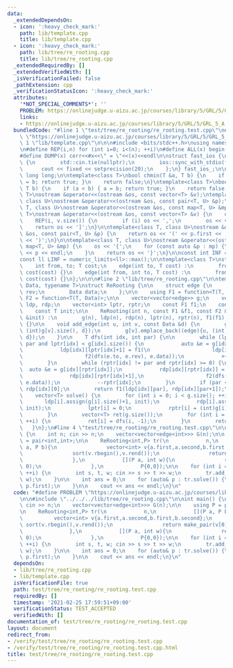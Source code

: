 ```yaml
---
data:
  _extendedDependsOn:
  - icon: ':heavy_check_mark:'
    path: lib/template.cpp
    title: lib/template.cpp
  - icon: ':heavy_check_mark:'
    path: lib/tree/re_rooting.cpp
    title: lib/tree/re_rooting.cpp
  _extendedRequiredBy: []
  _extendedVerifiedWith: []
  _isVerificationFailed: false
  _pathExtension: cpp
  _verificationStatusIcon: ':heavy_check_mark:'
  attributes:
    '*NOT_SPECIAL_COMMENTS*': ''
    PROBLEM: https://onlinejudge.u-aizu.ac.jp/courses/library/5/GRL/5/GRL_5_A
    links:
    - https://onlinejudge.u-aizu.ac.jp/courses/library/5/GRL/5/GRL_5_A
  bundledCode: "#line 1 \"test/tree/re_rooting/re_rooting.test.cpp\"\n#define PROBLEM\
    \ \"https://onlinejudge.u-aizu.ac.jp/courses/library/5/GRL/5/GRL_5_A\"\n\n#line\
    \ 1 \"lib/template.cpp\"\n\n\n#include <bits/stdc++.h>\nusing namespace std;\n\
    \n#define REP(i,n) for (int i=0; i<(n); ++i)\n#define ALL(x) begin(x),end(x)\n\
    #define DUMP(x) cerr<<#x<<\" = \"<<(x)<<endl\n\nstruct fast_ios {\n    fast_ios()\
    \ {\n        std::cin.tie(nullptr);\n        ios::sync_with_stdio(false);\n  \
    \      cout << fixed << setprecision(20);\n    };\n} fast_ios_;\n\nusing ll =\
    \ long long;\n\ntemplate<class T>\nbool chmin(T &a, T b) {\n    if (a > b) { a\
    \ = b; return true; }\n    return false;\n}\ntemplate<class T>\nbool chmax(T &a,\
    \ T b) {\n    if (a < b) { a = b; return true; }\n    return false;\n}\n\ntemplate<class\
    \ T>\nostream &operator<<(ostream &os, const vector<T> &v);\ntemplate<class T,\
    \ class U>\nostream &operator<<(ostream &os, const pair<T, U> &p);\ntemplate<class\
    \ T, class U>\nostream &operator<<(ostream &os, const map<T, U> &mp);\n\ntemplate<class\
    \ T>\nostream &operator<<(ostream &os, const vector<T> &v) {\n    os << '[';\n\
    \    REP(i, v.size()) {\n        if (i) os << ',';\n        os << v[i];\n    }\n\
    \    return os << ']';\n}\n\ntemplate<class T, class U>\nostream &operator<<(ostream\
    \ &os, const pair<T, U> &p) {\n    return os << '(' << p.first << ' ' << p.second\
    \ << ')';\n}\n\ntemplate<class T, class U>\nostream &operator<<(ostream &os, const\
    \ map<T, U> &mp) {\n    os << '{';\n    for (const auto &p : mp) {\n        os\
    \ << p << endl;\n    }\n    return os << '}';\n}\n\nconst int INF = numeric_limits<int>::max();\n\
    const ll LINF = numeric_limits<ll>::max();\n\ntemplate<class T>\nstruct edge {\n\
    \    int from, to; T cost;\n    edge(int to, T cost) :\n        from(-1), to(to),\
    \ cost(cost) {}\n    edge(int from, int to, T cost) :\n        from(from), to(to),\
    \ cost(cost) {}\n};\n\n\n#line 2 \"lib/tree/re_rooting.cpp\"\n\ntemplate<typename\
    \ Data, typename T>\nstruct ReRooting {\n\n    struct edge {\n        int to,\
    \ rev;\n        Data data;\n    };\n\n    using F1 = function<T(T, T)>;\n    using\
    \ F2 = function<T(T, Data)>;\n\n    vector<vector<edge>> g;\n    vector<vector<T>>\
    \ ldp, rdp;\n    vector<int> lptr, rptr;\n    const F1 f1;\n    const F2 f2;\n\
    \    const T init;\n\n    ReRooting(int n, const F1 &f1, const F2 &f2, const T\
    \ &init) :\n        g(n), ldp(n), rdp(n), lptr(n), rptr(n), f1(f1), f2(f2), init(init)\
    \ {}\n\n    void add_edge(int u, int v, const Data &d) {\n        g[u].emplace_back((edge){v,\
    \ (int)g[v].size(), d});\n        g[v].emplace_back((edge){u, (int)g[u].size()-1,\
    \ d});\n    }\n\n    T dfs(int idx, int par) {\n\n        while (lptr[idx] !=\
    \ par and lptr[idx] < g[idx].size()) {\n            auto &e = g[idx][lptr[idx]];\n\
    \            ldp[idx][lptr[idx]+1] = f1(\n                    ldp[idx][lptr[idx]],\n\
    \                    f2(dfs(e.to, e.rev), e.data));\n            ++lptr[idx];\n\
    \        }\n        while (rptr[idx] != par and rptr[idx] >= 0) {\n          \
    \  auto &e = g[idx][rptr[idx]];\n            rdp[idx][rptr[idx]] = f1(\n     \
    \               rdp[idx][rptr[idx]+1],\n                    f2(dfs(e.to, e.rev),\
    \ e.data));\n            --rptr[idx];\n        }\n        if (par < 0) return\
    \ rdp[idx][0];\n        return f1(ldp[idx][par], rdp[idx][par+1]);\n    }\n\n\
    \    vector<T> solve() {\n        for (int i = 0; i < g.size(); ++i) {\n     \
    \       ldp[i].assign(g[i].size()+1, init);\n            rdp[i].assign(g[i].size()+1,\
    \ init);\n            lptr[i] = 0;\n            rptr[i] = (int)g[i].size()-1;\n\
    \        }\n        vector<T> ret(g.size());\n        for (int i = 0; i < g.size();\
    \ ++i) {\n            ret[i] = dfs(i, -1);\n        }\n        return ret;\n \
    \   }\n};\n#line 4 \"test/tree/re_rooting/re_rooting.test.cpp\"\n\nint main()\
    \ {\n    int n; cin >> n;\n    vector<vector<edge<int>>> G(n);\n\n    using P\
    \ = pair<int,int>;\n\n    ReRooting<int,P> tr(\n            n,\n            [](P\
    \ a, P b){\n                vector<int> v{a.first,a.second,b.first,b.second};\n\
    \                sort(v.rbegin(),v.rend());\n                return make_pair(v[0],v[1]);\n\
    \                },\n            [](P a, int w){\n                return make_pair(a.first+w,\
    \ 0);\n                },\n            P{0,0});\n\n    for (int i = 0; i < n-1;\
    \ ++i) {\n        int s, t, w; cin >> s >> t >> w;\n        tr.add_edge(s, t,\
    \ w);\n    }\n\n    int ans = 0;\n    for (auto& p : tr.solve()) {\n        chmax(ans,\
    \ p.first);\n    }\n\n    cout << ans << endl;\n}\n"
  code: "#define PROBLEM \"https://onlinejudge.u-aizu.ac.jp/courses/library/5/GRL/5/GRL_5_A\"\
    \n\n#include \"../../../lib/tree/re_rooting.cpp\"\n\nint main() {\n    int n;\
    \ cin >> n;\n    vector<vector<edge<int>>> G(n);\n\n    using P = pair<int,int>;\n\
    \n    ReRooting<int,P> tr(\n            n,\n            [](P a, P b){\n      \
    \          vector<int> v{a.first,a.second,b.first,b.second};\n               \
    \ sort(v.rbegin(),v.rend());\n                return make_pair(v[0],v[1]);\n \
    \               },\n            [](P a, int w){\n                return make_pair(a.first+w,\
    \ 0);\n                },\n            P{0,0});\n\n    for (int i = 0; i < n-1;\
    \ ++i) {\n        int s, t, w; cin >> s >> t >> w;\n        tr.add_edge(s, t,\
    \ w);\n    }\n\n    int ans = 0;\n    for (auto& p : tr.solve()) {\n        chmax(ans,\
    \ p.first);\n    }\n\n    cout << ans << endl;\n}\n"
  dependsOn:
  - lib/tree/re_rooting.cpp
  - lib/template.cpp
  isVerificationFile: true
  path: test/tree/re_rooting/re_rooting.test.cpp
  requiredBy: []
  timestamp: '2021-02-25 17:59:51+09:00'
  verificationStatus: TEST_ACCEPTED
  verifiedWith: []
documentation_of: test/tree/re_rooting/re_rooting.test.cpp
layout: document
redirect_from:
- /verify/test/tree/re_rooting/re_rooting.test.cpp
- /verify/test/tree/re_rooting/re_rooting.test.cpp.html
title: test/tree/re_rooting/re_rooting.test.cpp
---
```

